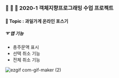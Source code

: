 ### :apple: :lemon: :watermelon: 2020-1 객체지향프로그래밍 수업 프로젝트
#### :pushpin: Topic : 과일가게 온라인 포스기

##### :curly_loop: 앱 기능
- 총주문액 표시
- 선택 취소 기능
- 전체 취소 기능

![ezgif com-gif-maker (2)](https://user-images.githubusercontent.com/64299610/103913504-f2a18200-514b-11eb-8377-872b4c47d34a.gif)
